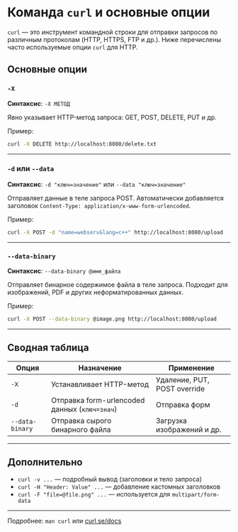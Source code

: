 # Команда `curl` и основные опции

`curl` — это инструмент командной строки для отправки запросов по различным протоколам (HTTP, HTTPS, FTP и др.). Ниже перечислены часто используемые опции `curl` для HTTP.

## Основные опции

### `-X`
**Синтаксис**: `-X МЕТОД`

Явно указывает HTTP-метод запроса: GET, POST, DELETE, PUT и др.

Пример:
```bash
curl -X DELETE http://localhost:8080/delete.txt
```

---

### `-d` или `--data`
**Синтаксис**: `-d "ключ=значение"` или `--data "ключ=значение"`

Отправляет данные в теле запроса POST. Автоматически добавляется заголовок `Content-Type: application/x-www-form-urlencoded`.

Пример:
```bash
curl -X POST -d "name=webserv&lang=c++" http://localhost:8080/upload
```

---

### `--data-binary`
**Синтаксис**: `--data-binary @имя_файла`

Отправляет бинарное содержимое файла в теле запроса. Подходит для изображений, PDF и других неформатированных данных.

Пример:
```bash
curl -X POST --data-binary @image.png http://localhost:8080/upload
```

---

## Сводная таблица

| Опция            | Назначение                                 | Применение                      |
|------------------|---------------------------------------------|----------------------------------|
| `-X`             | Устанавливает HTTP-метод                    | Удаление, PUT, POST override    |
| `-d`             | Отправка form-urlencoded данных (`ключ=знач`) | Отправка форм                   |
| `--data-binary`  | Отправка сырого бинарного файла             | Загрузка изображений и др.      |

---

## Дополнительно
- `curl -v ...` — подробный вывод (заголовки и тело запроса)
- `curl -H "Header: Value" ...` — добавление кастомных заголовков
- `curl -F "file=@file.png" ...` — используется для `multipart/form-data`

---

Подробнее: `man curl` или [curl.se/docs](https://curl.se/docs)

